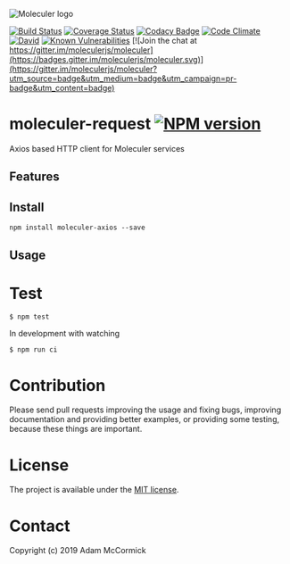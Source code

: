 ![Moleculer logo](http://moleculer.services/images/banner.png)

[![Build Status](https://travis-ci.org/amccormick/moleculer-axios.svg?branch=master)](https://travis-ci.org/amccormick/moleculer-request)
[![Coverage Status](https://coveralls.io/repos/github/amccormick/moleculer-axios/badge.svg?branch=master)](https://coveralls.io/github/amccormick/moleculer-axios?branch=master)
[![Codacy Badge](https://api.codacy.com/project/badge/Grade/<----hash----->)](https://www.codacy.com/app/<---username---->/moleculer-axios?utm_source=github.com&amp;utm_medium=referral&amp;utm_content=amccormick/moleculer-axios&amp;utm_campaign=Badge_Grade)
[![Code Climate](https://codeclimate.com/github/amccormick/moleculer-request/badges/gpa.svg)](https://codeclimate.com/github/amccormick/moleculer-axios)
[![David](https://img.shields.io/david/amccormick/moleculer-request.svg)](https://david-dm.org/amccormick/moleculer-axios)
[![Known Vulnerabilities](https://snyk.io/test/github/amccormick/moleculer-request/badge.svg)](https://snyk.io/test/github/adam-mccormick/moleculer-axios)
[![Join the chat at https://gitter.im/moleculerjs/moleculer](https://badges.gitter.im/moleculerjs/moleculer.svg)](https://gitter.im/moleculerjs/moleculer?utm_source=badge&utm_medium=badge&utm_campaign=pr-badge&utm_content=badge)

# moleculer-request [![NPM version](https://img.shields.io/npm/v/moleculer-axios.svg)](https://www.npmjs.com/package/moleculer-axios)

Axios based HTTP client for Moleculer services

## Features

## Install
```
npm install moleculer-axios --save
```

## Usage


# Test
```
$ npm test
```

In development with watching

```
$ npm run ci
```

# Contribution
Please send pull requests improving the usage and fixing bugs, improving documentation and providing better examples, or providing some testing, because these things are important.

# License
The project is available under the [MIT license](https://tldrlegal.com/license/mit-license).

# Contact
Copyright (c) 2019 Adam McCormick

